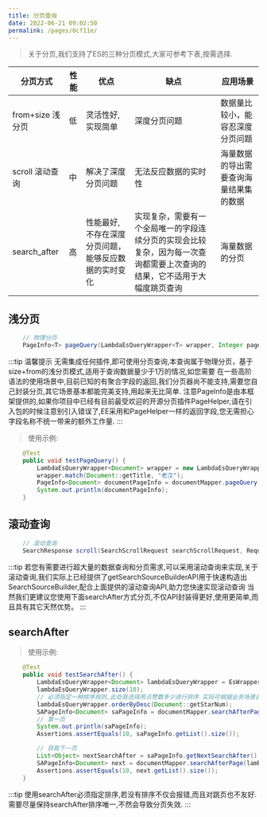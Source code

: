 ```yaml
---
title: 分页查询
date: 2022-06-21 09:02:50
permalink: /pages/0cf11e/
---
```


> 关于分页,我们支持了ES的三种分页模式,大家可参考下表,按需选择.

| 分页方式 | 性能 | 优点 | 缺点 | 应用场景 |
| --- | --- | --- | --- | --- |
| from+size 浅分页 | 低 | 灵活性好,实现简单 | 深度分页问题 | 数据量比较小，能容忍深度分页问题 |
| scroll 滚动查询 | 中 | 解决了深度分页问题 | 无法反应数据的实时性 | 海量数据的导出需要查询海量结果集的数据 |
| search_after | 高 | 性能最好,不存在深度分页问题，能够反应数据的实时变化 | 实现复杂，需要有一个全局唯一的字段连续分页的实现会比较复杂，因为每一次查询都需要上次查询的结果，它不适用于大幅度跳页查询 | 海量数据的分页 |


## 浅分页
```java
    // 物理分页
    PageInfo<T> pageQuery(LambdaEsQueryWrapper<T> wrapper, Integer pageNum, Integer pageSize);
```

:::tip 温馨提示
无需集成任何插件,即可使用分页查询,本查询属于物理分页，基于size+from的浅分页模式,适用于查询数据量少于1万的情况,如您需要
在一些高阶语法的使用场景中,目前已知的有聚合字段的返回,我们分页器尚不能支持,需要您自己封装分页,其它场景基本都能完美支持,用起来无比简单.
注意PageInfo是由本框架提供的,如果你项目中已经有目前最受欢迎的开源分页插件PageHelper,请在引入包的时候注意别引入错误了,EE采用和PageHelper一样的返回字段,您无需担心字段名称不统一带来的额外工作量.
:::

> 使用示例:

```java
    @Test
    public void testPageQuery() {
        LambdaEsQueryWrapper<Document> wrapper = new LambdaEsQueryWrapper<>();
        wrapper.match(Document::getTitle, "老汉");
        PageInfo<Document> documentPageInfo = documentMapper.pageQuery(wrapper,1,10);
        System.out.println(documentPageInfo);
    }
```

## 滚动查询

```java
    // 滚动查询
    SearchResponse scroll(SearchScrollRequest searchScrollRequest, RequestOptions requestOptions) throws IOException;
```

:::tip
若您有需要进行超大量的数据查询和分页需求,可以采用滚动查询来实现,关于滚动查询,我们实际上已经提供了getSearchSourceBuilderAPI用于快速构造出SearchSourceBuilder,配合上面提供的滚动查询API,助力您快速实现滚动查询
当然我们更建议您使用下面searchAfter方式分页,不仅API封装得更好,使用更简单,而且具有其它天然优势。
:::

## searchAfter

> 使用示例:

```java
    @Test
    public void testSearchAfter() {
        LambdaEsQueryWrapper<Document> lambdaEsQueryWrapper = EsWrappers.lambdaQuery(Document.class);
        lambdaEsQueryWrapper.size(10);
        // 必须指定一种排序规则,此处我选择用点赞数多少进行排序 实际可根据业务场景自由指定,比如根据创建时间等
        lambdaEsQueryWrapper.orderByDesc(Document::getStarNum);
        SAPageInfo<Document> saPageInfo = documentMapper.searchAfterPage(lambdaEsQueryWrapper, null, 10);
        // 第一页
        System.out.println(saPageInfo);
        Assertions.assertEquals(10, saPageInfo.getList().size());

        // 获取下一页
        List<Object> nextSearchAfter = saPageInfo.getNextSearchAfter();
        SAPageInfo<Document> next = documentMapper.searchAfterPage(lambdaEsQueryWrapper, nextSearchAfter, 10);
        Assertions.assertEquals(10, next.getList().size());
    }
```

:::tip
使用searchAfter必须指定排序,若没有排序不仅会报错,而且对跳页也不友好.
需要尽量保持searchAfter排序唯一,不然会导致分页失效.
:::


